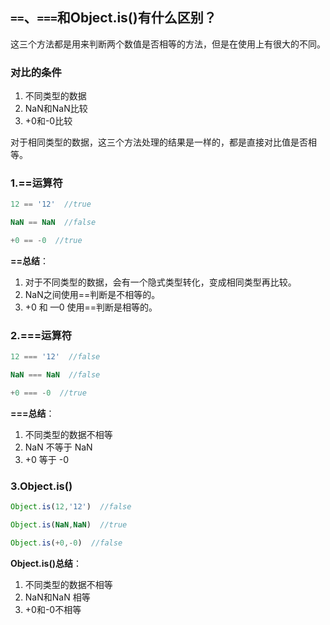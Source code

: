 ## `==`、`===`和Object.is()有什么区别？
这三个方法都是用来判断两个数值是否相等的方法，但是在使用上有很大的不同。

### 对比的条件
1. 不同类型的数据
2. NaN和NaN比较
3. +0和-0比较

对于相同类型的数据，这三个方法处理的结果是一样的，都是直接对比值是否相等。

### 1.==运算符
```js
12 == '12'  //true

NaN == NaN  //false

+0 == -0  //true
```
**==总结**：
1. 对于不同类型的数据，会有一个隐式类型转化，变成相同类型再比较。
2. NaN之间使用==判断是不相等的。
3. +0 和 —0 使用==判断是相等的。

### 2.===运算符
```js
12 === '12'  //false

NaN === NaN  //false

+0 === -0  //true
```
**===总结**：
1. 不同类型的数据不相等
2. NaN 不等于 NaN
3. +0 等于 -0


### 3.Object.is()
```js
Object.is(12,'12')  //false

Object.is(NaN,NaN)  //true

Object.is(+0,-0)  //false
```
**Object.is()总结**：
1. 不同类型的数据不相等
2. NaN和NaN 相等
3. +0和-0不相等











